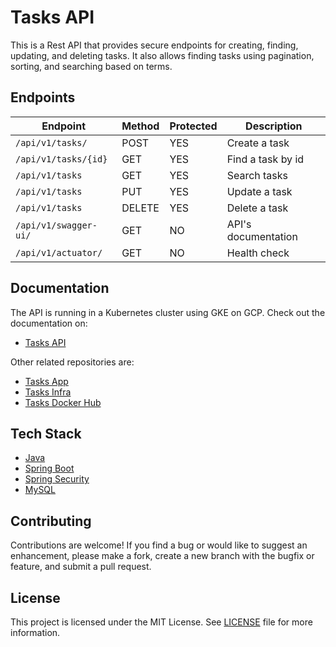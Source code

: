 # Tasks API

This is a Rest API that provides secure endpoints for creating, finding, updating, and deleting tasks. It also allows finding tasks using pagination, sorting, and searching based on terms.

## Endpoints

| Endpoint              | Method | Protected | Description         |
|-----------------------| ------ |-----------|---------------------|
| `/api/v1/tasks/`      | POST   | YES       | Create a task       |
| `/api/v1/tasks/{id}`  | GET    | YES       | Find a task by id   |
| `/api/v1/tasks`       | GET    | YES       | Search tasks        |
| `/api/v1/tasks`       | PUT    | YES       | Update a task       |
| `/api/v1/tasks`       | DELETE | YES       | Delete a task       |
| `/api/v1/swagger-ui/` | GET    | NO        | API's documentation |
| `/api/v1/actuator/`   | GET    | NO        | Health check        |

## Documentation

The API is running in a Kubernetes cluster using GKE on GCP. Check out the documentation on:

- [Tasks API](https://git.tasks.api.sesaque.com/api/v1/swagger-ui/index.html)

Other related repositories are:

- [Tasks App](https://github.com/sesaquecruz/react-tasks-app)
- [Tasks Infra](https://github.com/sesaquecruz/k8s-tasks-infra)
- [Tasks Docker Hub](https://hub.docker.com/r/sesaquecruz/java-tasks-api/tags)


## Tech Stack

- [Java](https://www.java.com/en/)
- [Spring Boot](https://spring.io/projects/spring-boot/)
- [Spring Security](https://spring.io/projects/spring-security)
- [MySQL](https://www.mysql.com/)

## Contributing

Contributions are welcome! If you find a bug or would like to suggest an enhancement, please make a fork, create a new branch with the bugfix or feature, and submit a pull request.

## License

This project is licensed under the MIT License. See [LICENSE](./LICENSE) file for more information.

